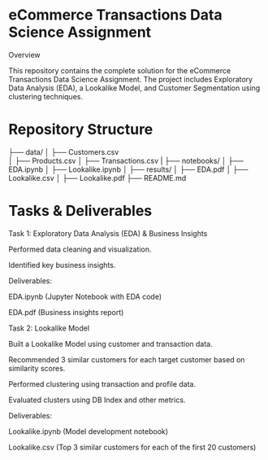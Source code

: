 # eCommerce Transactions Data Science Assignment

Overview

This repository contains the complete solution for the eCommerce Transactions Data Science Assignment. The project includes Exploratory Data Analysis (EDA), a Lookalike Model, and Customer Segmentation using clustering techniques.


# Repository Structure
├── data/
│   ├── Customers.csv      
│   ├── Products.csv
│   ├── Transactions.csv
|
├── notebooks/
│   ├── EDA.ipynb
│   ├── Lookalike.ipynb
│
├── results/
│   ├── EDA.pdf
│   ├── Lookalike.csv
│   ├── Lookalike.pdf
├── README.md

# Tasks & Deliverables

Task 1: Exploratory Data Analysis (EDA) & Business Insights

Performed data cleaning and visualization.

Identified key business insights.

Deliverables:

EDA.ipynb (Jupyter Notebook with EDA code)

EDA.pdf (Business insights report)


Task 2: Lookalike Model

Built a Lookalike Model using customer and transaction data.

Recommended 3 similar customers for each target customer based on similarity scores.

Performed clustering using transaction and profile data.

Evaluated clusters using DB Index and other metrics.

Deliverables:

Lookalike.ipynb (Model development notebook)

Lookalike.csv (Top 3 similar customers for each of the first 20 customers)
